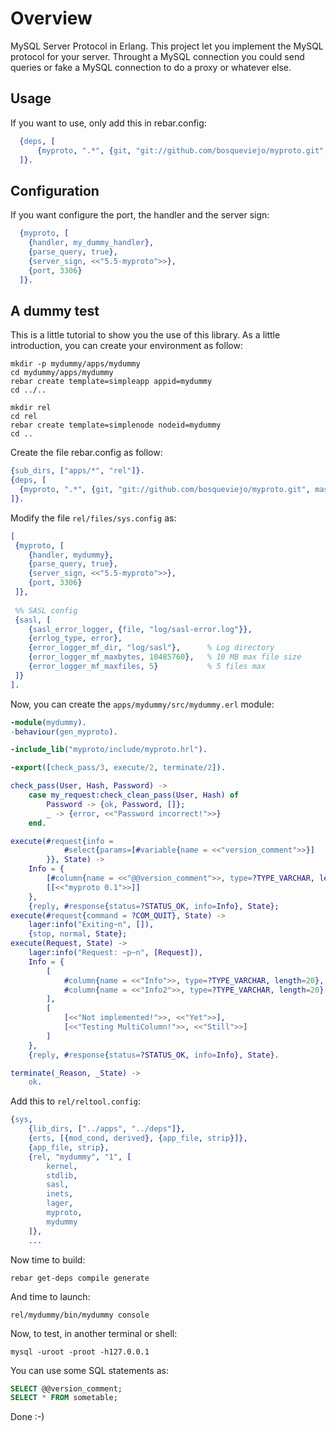 Overview
========

MySQL Server Protocol in Erlang. This project let you implement the MySQL protocol for your server. Throught a MySQL connection you could send queries or fake a MySQL connection to do a proxy or whatever else.

Usage
-----

If you want to use, only add this in rebar.config:

```erlang
  {deps, [
      {myproto, ".*", {git, "git://github.com/bosqueviejo/myproto.git", master}}
  ]}.
```

Configuration
-------------

If you want configure the port, the handler and the server sign:

```erlang
  {myproto, [
    {handler, my_dummy_handler},
    {parse_query, true},
    {server_sign, <<"5.5-myproto">>},
    {port, 3306}
  ]}.
```

A dummy test
------------

This is a little tutorial to show you the use of this library. As a little introduction, you can create your environment as follow:

```shell
mkdir -p mydummy/apps/mydummy
cd mydummy/apps/mydummy
rebar create template=simpleapp appid=mydummy
cd ../..

mkdir rel
cd rel
rebar create template=simplenode nodeid=mydummy
cd ..
```

Create the file rebar.config as follow:

```erlang
{sub_dirs, ["apps/*", "rel"]}.
{deps, [
  {myproto, ".*", {git, "git://github.com/bosqueviejo/myproto.git", master}}
]}.
```

Modify the file `rel/files/sys.config` as:

```erlang
[
 {myproto, [
    {handler, mydummy},
    {parse_query, true},
    {server_sign, <<"5.5-myproto">>},
    {port, 3306}
 ]},
 
 %% SASL config
 {sasl, [
    {sasl_error_logger, {file, "log/sasl-error.log"}},
    {errlog_type, error},
    {error_logger_mf_dir, "log/sasl"},      % Log directory
    {error_logger_mf_maxbytes, 10485760},   % 10 MB max file size
    {error_logger_mf_maxfiles, 5}           % 5 files max
 ]}
].
```

Now, you can create the `apps/mydummy/src/mydummy.erl` module:

```erlang
-module(mydummy).
-behaviour(gen_myproto).

-include_lib("myproto/include/myproto.hrl").

-export([check_pass/3, execute/2, terminate/2]).

check_pass(User, Hash, Password) ->
    case my_request:check_clean_pass(User, Hash) of
        Password -> {ok, Password, []};
        _ -> {error, <<"Password incorrect!">>}
    end.

execute(#request{info = 
            #select{params=[#variable{name = <<"version_comment">>}]
        }}, State) ->
    Info = {
        [#column{name = <<"@@version_comment">>, type=?TYPE_VARCHAR, length=20}],
        [[<<"myproto 0.1">>]]
    },
    {reply, #response{status=?STATUS_OK, info=Info}, State};
execute(#request{command = ?COM_QUIT}, State) ->
    lager:info("Exiting~n", []),
    {stop, normal, State};
execute(Request, State) ->
    lager:info("Request: ~p~n", [Request]),
    Info = {
        [
            #column{name = <<"Info">>, type=?TYPE_VARCHAR, length=20},
            #column{name = <<"Info2">>, type=?TYPE_VARCHAR, length=20}
        ],
        [
            [<<"Not implemented!">>, <<"Yet">>],
            [<<"Testing MultiColumn!">>, <<"Still">>]
        ]
    },
    {reply, #response{status=?STATUS_OK, info=Info}, State}.

terminate(_Reason, _State) ->
    ok.
```

Add this to `rel/reltool.config`:

```erlang
{sys,
    {lib_dirs, ["../apps", "../deps"]},
    {erts, [{mod_cond, derived}, {app_file, strip}]},
    {app_file, strip},
    {rel, "mydummy", "1", [
        kernel,
        stdlib,
        sasl,
        inets,
        lager,
        myproto,
        mydummy
    ]},
    ...
```

Now time to build:

```shell
rebar get-deps compile generate
```

And time to launch:

```shell
rel/mydummy/bin/mydummy console
```

Now, to test, in another terminal or shell:

```shell
mysql -uroot -proot -h127.0.0.1
```

You can use some SQL statements as:

```sql
SELECT @@version_comment;
SELECT * FROM sometable;
```

Done :-)
